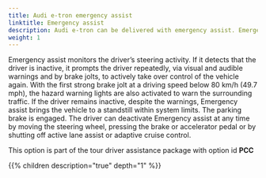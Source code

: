 ```yaml
---
title: Audi e-tron emergency assist
linktitle: Emergency assist
description: Audi e-tron can be delivered with emergency assist. Emergency assist detects, within system limits, when the driver is inactive. In such a case, the system assumes control of the vehicle and automatically brakes it to a standstill in its own lane.
weight: 1
---
```


 Emergency assist monitors the driver’s steering activity. If it detects that the driver is inactive, it prompts the driver repeatedly, via visual and audible warnings and by brake jolts, to actively take over control of the vehicle again. With the first strong brake jolt at a driving speed below 80 km/h (49.7 mph), the hazard warning lights are also activated to warn the surrounding traffic. If the driver remains inactive, despite the warnings, Emergency assist brings the vehicle to a standstill within system limits. The parking brake is engaged. The driver can deactivate Emergency assist at any time by moving the steering wheel, pressing the brake or accelerator pedal or by shutting off active lane assist or adaptive cruise control.

This option is part of the tour driver assistance package with option id **PCC**


{{% children description="true" depth="1" %}}
